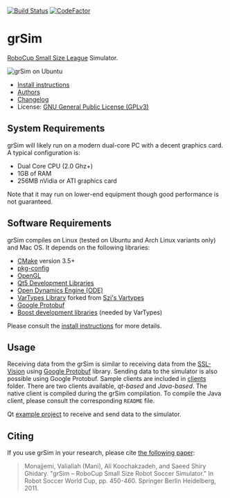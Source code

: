 [![Build Status](https://travis-ci.com/RoboCup-SSL/grSim.svg?branch=master)](https://travis-ci.com/RoboCup-SSL/grSim) [![CodeFactor](https://www.codefactor.io/repository/github/robocup-ssl/grsim/badge/master)](https://www.codefactor.io/repository/github/robocup-ssl/grsim/overview/master)

grSim
=======================

[RoboCup Small Size League](https://ssl.robocup.org/) Simulator.

![grSim on Ubuntu](docs/img/screenshot01.jpg?raw=true "grSim on Ubuntu")

- [Install instructions](INSTALL.md)
- [Authors](AUTHORS.md)
- [Changelog](CHANGELOG.md)
- License: [GNU General Public License (GPLv3)](LICENSE.md)

System Requirements
-----------------------

grSim will likely run on a modern dual-core PC with a decent graphics card. A typical configuration is:

- Dual Core CPU (2.0 Ghz+)
- 1GB of RAM
- 256MB nVidia or ATI graphics card

Note that it may run on lower-end equipment though good performance is not guaranteed.


Software Requirements
---------------------

grSim compiles on Linux (tested on Ubuntu and Arch Linux variants only) and Mac OS. It depends on the following libraries:

- [CMake](https://cmake.org/) version 3.5+
- [pkg-config](https://freedesktop.org/wiki/Software/pkg-config/)
- [OpenGL](https://www.opengl.org)
- [Qt5 Development Libraries](https://www.qt.io)
- [Open Dynamics Engine (ODE)](http://www.ode.org)
- [VarTypes Library](https://github.com/jpfeltracco/vartypes) forked from [Szi's Vartypes](https://github.com/szi/vartypes)
- [Google Protobuf](https://github.com/google/protobuf)
- [Boost development libraries](http://www.boost.org/) (needed by VarTypes)

Please consult the [install instructions](INSTALL.md) for more details.

Usage
-----

Receiving data from the grSim is similar to receiving data from the [SSL-Vision](https://github.com/RoboCup-SSL/ssl-vision) using [Google Protobuf](https://github.com/google/protobuf) library.
Sending data to the simulator is also possible using Google Protobuf. Sample clients are included in [clients](./clients) folder. There are two clients available, *qt-based* and *Java-based*. The native client is compiled during the grSim compilation. To compile the Java client, please consult the corresponding `README` file.

Qt [example project](https://github.com/robocin/ssl-client) to receive and send data to the simulator.


Citing
------

If you use grSim in your research, please cite [the following paper](http://link.springer.com/chapter/10.1007/978-3-642-32060-6_38):

> Monajjemi, Valiallah (Mani), Ali Koochakzadeh, and Saeed Shiry Ghidary. "grSim – RoboCup Small Size Robot Soccer Simulator." In Robot Soccer World Cup, pp. 450-460. Springer Berlin Heidelberg, 2011.
